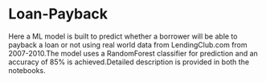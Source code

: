 # Loan-Payback
Here a ML model is built to predict whether a borrower will be able to payback a loan or not using real world data from LendingClub.com from 2007-2010.The model uses a RandomForest classifier for prediction and an accuracy of 85% is achieved.Detailed description is provided in both the notebooks. 
